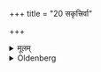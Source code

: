 +++
title = "20 सकृत्त्रिर्वा"

+++

<details><summary>मूलम्</summary>

सकृत्त्रिर्वा २०
</details>

<details><summary>Oldenberg</summary>

21. (This he does) once or thrice.
</details>
